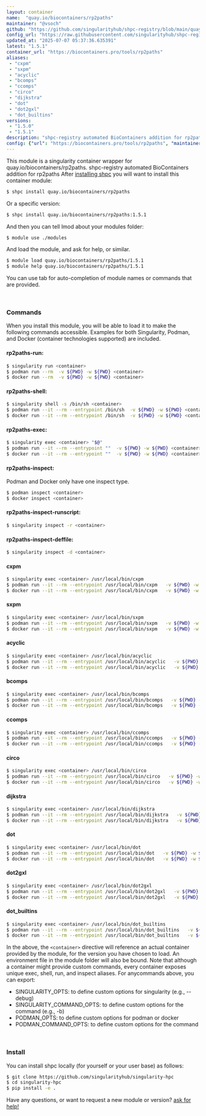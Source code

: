 ```yaml
---
layout: container
name:  "quay.io/biocontainers/rp2paths"
maintainer: "@vsoch"
github: "https://github.com/singularityhub/shpc-registry/blob/main/quay.io/biocontainers/rp2paths/container.yaml"
config_url: "https://raw.githubusercontent.com/singularityhub/shpc-registry/main/quay.io/biocontainers/rp2paths/container.yaml"
updated_at: "2025-07-07 05:37:36.635391"
latest: "1.5.1"
container_url: "https://biocontainers.pro/tools/rp2paths"
aliases:
 - "cxpm"
 - "sxpm"
 - "acyclic"
 - "bcomps"
 - "ccomps"
 - "circo"
 - "dijkstra"
 - "dot"
 - "dot2gxl"
 - "dot_builtins"
versions:
 - "1.5.0"
 - "1.5.1"
description: "shpc-registry automated BioContainers addition for rp2paths"
config: {"url": "https://biocontainers.pro/tools/rp2paths", "maintainer": "@vsoch", "description": "shpc-registry automated BioContainers addition for rp2paths", "latest": {"1.5.1": "sha256:57a1be4e3d35ac6edca5565cd051e516bbedf2558e1c276224a5d16ef18631da"}, "tags": {"1.5.0": "sha256:bfd41807000936370ad5f77004aef24e9746887844dfb096d15856f026a892e7", "1.5.1": "sha256:57a1be4e3d35ac6edca5565cd051e516bbedf2558e1c276224a5d16ef18631da"}, "docker": "quay.io/biocontainers/rp2paths", "aliases": {"cxpm": "/usr/local/bin/cxpm", "sxpm": "/usr/local/bin/sxpm", "acyclic": "/usr/local/bin/acyclic", "bcomps": "/usr/local/bin/bcomps", "ccomps": "/usr/local/bin/ccomps", "circo": "/usr/local/bin/circo", "dijkstra": "/usr/local/bin/dijkstra", "dot": "/usr/local/bin/dot", "dot2gxl": "/usr/local/bin/dot2gxl", "dot_builtins": "/usr/local/bin/dot_builtins"}}
---
```


This module is a singularity container wrapper for quay.io/biocontainers/rp2paths.
shpc-registry automated BioContainers addition for rp2paths
After [installing shpc](#install) you will want to install this container module:


```bash
$ shpc install quay.io/biocontainers/rp2paths
```

Or a specific version:

```bash
$ shpc install quay.io/biocontainers/rp2paths:1.5.1
```

And then you can tell lmod about your modules folder:

```bash
$ module use ./modules
```

And load the module, and ask for help, or similar.

```bash
$ module load quay.io/biocontainers/rp2paths/1.5.1
$ module help quay.io/biocontainers/rp2paths/1.5.1
```

You can use tab for auto-completion of module names or commands that are provided.

<br>

### Commands

When you install this module, you will be able to load it to make the following commands accessible.
Examples for both Singularity, Podman, and Docker (container technologies supported) are included.

#### rp2paths-run:

```bash
$ singularity run <container>
$ podman run --rm  -v ${PWD} -w ${PWD} <container>
$ docker run --rm  -v ${PWD} -w ${PWD} <container>
```

#### rp2paths-shell:

```bash
$ singularity shell -s /bin/sh <container>
$ podman run --it --rm --entrypoint /bin/sh  -v ${PWD} -w ${PWD} <container>
$ docker run --it --rm --entrypoint /bin/sh  -v ${PWD} -w ${PWD} <container>
```

#### rp2paths-exec:

```bash
$ singularity exec <container> "$@"
$ podman run --it --rm --entrypoint ""  -v ${PWD} -w ${PWD} <container> "$@"
$ docker run --it --rm --entrypoint ""  -v ${PWD} -w ${PWD} <container> "$@"
```

#### rp2paths-inspect:

Podman and Docker only have one inspect type.

```bash
$ podman inspect <container>
$ docker inspect <container>
```

#### rp2paths-inspect-runscript:

```bash
$ singularity inspect -r <container>
```

#### rp2paths-inspect-deffile:

```bash
$ singularity inspect -d <container>
```


#### cxpm

```bash
$ singularity exec <container> /usr/local/bin/cxpm
$ podman run --it --rm --entrypoint /usr/local/bin/cxpm   -v ${PWD} -w ${PWD} <container> -c " $@"
$ docker run --it --rm --entrypoint /usr/local/bin/cxpm   -v ${PWD} -w ${PWD} <container> -c " $@"
```


#### sxpm

```bash
$ singularity exec <container> /usr/local/bin/sxpm
$ podman run --it --rm --entrypoint /usr/local/bin/sxpm   -v ${PWD} -w ${PWD} <container> -c " $@"
$ docker run --it --rm --entrypoint /usr/local/bin/sxpm   -v ${PWD} -w ${PWD} <container> -c " $@"
```


#### acyclic

```bash
$ singularity exec <container> /usr/local/bin/acyclic
$ podman run --it --rm --entrypoint /usr/local/bin/acyclic   -v ${PWD} -w ${PWD} <container> -c " $@"
$ docker run --it --rm --entrypoint /usr/local/bin/acyclic   -v ${PWD} -w ${PWD} <container> -c " $@"
```


#### bcomps

```bash
$ singularity exec <container> /usr/local/bin/bcomps
$ podman run --it --rm --entrypoint /usr/local/bin/bcomps   -v ${PWD} -w ${PWD} <container> -c " $@"
$ docker run --it --rm --entrypoint /usr/local/bin/bcomps   -v ${PWD} -w ${PWD} <container> -c " $@"
```


#### ccomps

```bash
$ singularity exec <container> /usr/local/bin/ccomps
$ podman run --it --rm --entrypoint /usr/local/bin/ccomps   -v ${PWD} -w ${PWD} <container> -c " $@"
$ docker run --it --rm --entrypoint /usr/local/bin/ccomps   -v ${PWD} -w ${PWD} <container> -c " $@"
```


#### circo

```bash
$ singularity exec <container> /usr/local/bin/circo
$ podman run --it --rm --entrypoint /usr/local/bin/circo   -v ${PWD} -w ${PWD} <container> -c " $@"
$ docker run --it --rm --entrypoint /usr/local/bin/circo   -v ${PWD} -w ${PWD} <container> -c " $@"
```


#### dijkstra

```bash
$ singularity exec <container> /usr/local/bin/dijkstra
$ podman run --it --rm --entrypoint /usr/local/bin/dijkstra   -v ${PWD} -w ${PWD} <container> -c " $@"
$ docker run --it --rm --entrypoint /usr/local/bin/dijkstra   -v ${PWD} -w ${PWD} <container> -c " $@"
```


#### dot

```bash
$ singularity exec <container> /usr/local/bin/dot
$ podman run --it --rm --entrypoint /usr/local/bin/dot   -v ${PWD} -w ${PWD} <container> -c " $@"
$ docker run --it --rm --entrypoint /usr/local/bin/dot   -v ${PWD} -w ${PWD} <container> -c " $@"
```


#### dot2gxl

```bash
$ singularity exec <container> /usr/local/bin/dot2gxl
$ podman run --it --rm --entrypoint /usr/local/bin/dot2gxl   -v ${PWD} -w ${PWD} <container> -c " $@"
$ docker run --it --rm --entrypoint /usr/local/bin/dot2gxl   -v ${PWD} -w ${PWD} <container> -c " $@"
```


#### dot_builtins

```bash
$ singularity exec <container> /usr/local/bin/dot_builtins
$ podman run --it --rm --entrypoint /usr/local/bin/dot_builtins   -v ${PWD} -w ${PWD} <container> -c " $@"
$ docker run --it --rm --entrypoint /usr/local/bin/dot_builtins   -v ${PWD} -w ${PWD} <container> -c " $@"
```



In the above, the `<container>` directive will reference an actual container provided
by the module, for the version you have chosen to load. An environment file in the
module folder will also be bound. Note that although a container
might provide custom commands, every container exposes unique exec, shell, run, and
inspect aliases. For anycommands above, you can export:

 - SINGULARITY_OPTS: to define custom options for singularity (e.g., --debug)
 - SINGULARITY_COMMAND_OPTS: to define custom options for the command (e.g., -b)
 - PODMAN_OPTS: to define custom options for podman or docker
 - PODMAN_COMMAND_OPTS: to define custom options for the command

<br>

### Install

You can install shpc locally (for yourself or your user base) as follows:

```bash
$ git clone https://github.com/singularityhub/singularity-hpc
$ cd singularity-hpc
$ pip install -e .
```

Have any questions, or want to request a new module or version? [ask for help!](https://github.com/singularityhub/singularity-hpc/issues)